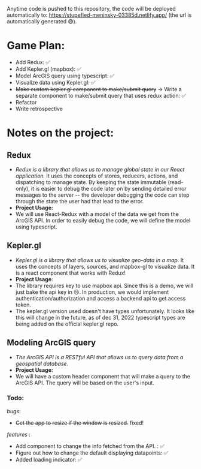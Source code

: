 Anytime code is pushed to this repository, the code will be deployed automatically to: https://stupefied-meninsky-03385d.netlify.app/ (the url is automatically generated 😅).

# Game Plan:
* Add Redux: ✅
* Add Kepler.gl (mapbox): ✅
* Model ArcGIS query using typescript: ✅
* Visualize data using Kepler.gl: ✅
* ~~Make custom kepler.gl component to make/submit query~~ -> Write a separate component to make/submit query that uses redux action: ✅
* Refactor
* Write retrospective

# Notes on the project:
## Redux
* *Redux is a library that allows us to manage global state in our React application.* It uses the concepts of stores, reducers, actions, and dispatching to manage state. By keeping the state immutable (read-only), it is easier to debug the code later on by sending detailed error messages to the server -- the developer debugging the code can step through the state the user had that lead to the error.
* **Project Usage:** 
* We will use React-Redux with a model of the data we get from the ArcGIS API. In order to easily debug the code, we will define the model using typescript.

## Kepler.gl
* *Kepler.gl is a library that allows us to visualize geo-data in a map.* It uses the concepts of layers, sources, and mapbox-gl to visualize data. It is a react component that works with Redux!
* **Project Usage**: 
* The library requires key to use mapbox api. Since this is a demo, we will just bake the api key in 😢. In production, we would implement authentication/authorization and access a backend api to get access token.
* The kepler.gl version used doesn't have types unfortunately. It looks like this will change in the future, as of dec 31, 2022 typescript types are being added on the official kepler.gl repo.

## Modeling ArcGIS query
* *The ArcGIS API is a RESTful API that allows us to query data from a geospatial database.*
* **Project Usage:**
* We will have a custom header component that will make a query to the ArcGIS API. The query will be based on the user's input.

### Todo:
*bugs*:
* ~~Get the app to resize if the window is resized.~~ fixed!

*features* : 
* Add component to change the info fetched from the API. : ✅
* Figure out how to change the default displaying datapoints: ✅
* Added loading indicator: ✅
